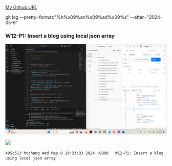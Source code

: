 [My Github URL](https://github.com/209410124/1122-wp2-2N-24.git)

git log --pretty=format:"%h%x09%an%x09%ad%x09%s" --after="2024-05-9"

### W12-P1: Insert a blog using local json array
 
![](w12-p1-1.png)
 
![](w12-p1-2.png)
 
```
495c513 htchung Wed May 8 19:33:03 2024 +0800   W12-P1: Insert a blog using local json array
```